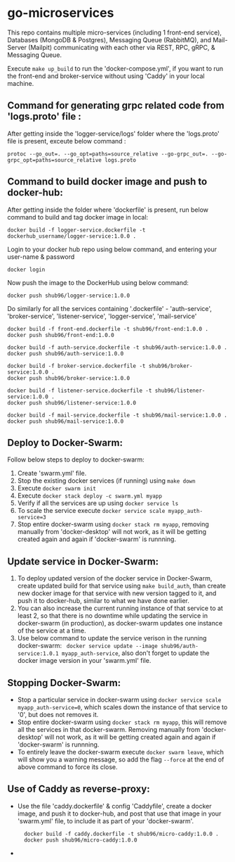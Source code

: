 # go-microservices
This repo contains multiple micro-services (including 1 front-end service), Databases (MongoDB & Postgres), Messaging Queue (RabbitMQ), and Mail-Server (Mailpit) communicating with each other via REST, RPC, gRPC, & Messaging Queue.

Execute ```make up_build``` to run the 'docker-compose.yml', if you want to run the front-end and broker-service without using 'Caddy' in your local machine.

## Command for generating grpc related code from 'logs.proto' file :
After getting inside the 'logger-service/logs' folder where the 'logs.proto' file is present,
exceute below command :
```
protoc --go_out=. --go_opt=paths=source_relative --go-grpc_out=. --go-grpc_opt=paths=source_relative logs.proto
```

## Command to build docker image and push to docker-hub:
After getting inside the folder where 'dockerfile' is present, run below command to build and tag docker image in local:
```
docker build -f logger-service.dockerfile -t dockerhub_username/logger-service:1.0.0 .
```

Login to your docker hub repo using below command, and entering your user-name & password
```
docker login
```
Now push the image to the DockerHub using below command:
```
docker push shub96/logger-service:1.0.0
```

Do similarly for all the services containing '.dockerfile' - 'auth-service', 'broker-service', 'listener-service', 'logger-service', 'mail-service'
```
docker build -f front-end.dockerfile -t shub96/front-end:1.0.0 .
docker push shub96/front-end:1.0.0

docker build -f auth-service.dockerfile -t shub96/auth-service:1.0.0 .
docker push shub96/auth-service:1.0.0

docker build -f broker-service.dockerfile -t shub96/broker-service:1.0.0 .
docker push shub96/broker-service:1.0.0

docker build -f listener-service.dockerfile -t shub96/listener-service:1.0.0 .
docker push shub96/listener-service:1.0.0

docker build -f mail-service.dockerfile -t shub96/mail-service:1.0.0 .
docker push shub96/mail-service:1.0.0
```
## Deploy to Docker-Swarm:
Follow below steps to deploy to docker-swarm:
1. Create 'swarm.yml' file.
2. Stop the existing docker services (if running) using ```make down```
3. Execute ```docker swarm init```
4. Execute ```docker stack deploy -c swarm.yml myapp```
5. Verify if all the services are up using ```docker service ls```
6. To scale the service execute ```docker service scale myapp_auth-service=3```
7. Stop entire docker-swarm using ```docker stack rm myapp```, removing manually from 'docker-desktop' will not work, as it will be getting created again and again if 'docker-swarm' is runnning.

## Update service in Docker-Swarm:
1. To deploy updated version of the docker service in Docker-Swarm, create updated build for that service using ```make build_auth```, than create new docker image for that service with new version tagged to it, and push it to docker-hub, similar to what we have done earlier.
2. You can also increase the current running instance of that service to at least 2, so that there is no downtime while updating the service in docker-swarm (in production), as docker-swarm updates one instance of the service at a time.
3. Use below command to update the service verison in the running docker-swarm:
``` docker service update --image shub96/auth-service:1.0.1 myapp_auth-service```, also don't forget to update the docker image version in your 'swarm.yml' file.

## Stopping Docker-Swarm:
- Stop a particular service in docker-swarm using ```docker service scale myapp_auth-service=0```, which scales down the instance of that service to '0', but does not removes it.
- Stop entire docker-swarm using ```docker stack rm myapp```, this will remove all the services in that docker-swarm. Removing manually from 'docker-desktop' will not work, as it will be getting created again and again if 'docker-swarm' is runnning.
- To entirely leave the docker-swarm execute ```docker swarm leave```, which will show you a warning message, so add the flag ```--force``` at the end of above command to force its close.


## Use of Caddy as reverse-proxy:
- Use the file 'caddy.dockerfile' & config 'Caddyfile', create a docker image, and push it to docker-hub, and post that use that image in your 'swarm.yml' file, to include it
  as part of your 'docker-swarm'.
  ```
    docker build -f caddy.dockerfile -t shub96/micro-caddy:1.0.0 .
    docker push shub96/micro-caddy:1.0.0
  ```
- 
